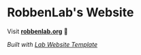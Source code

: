 
# RobbenLab's Website

Visit **[robbenlab.org](https://robbenlab.org)** 🚀

_Built with [Lab Website Template](https://greene-lab.gitbook.io/lab-website-template-docs)_

